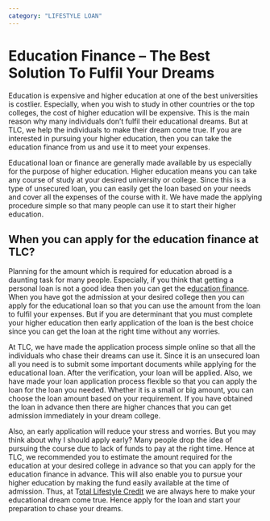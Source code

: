 ```yaml
---
category: "LIFESTYLE LOAN"
---
```


# Education Finance – The Best Solution To Fulfil Your Dreams

Education is expensive and higher education at one of the best universities is costlier. Especially, when you wish to study in other countries or the top colleges, the cost of higher education will be expensive. This is the main reason why many individuals don’t fulfil their educational dreams. But at TLC, we help the individuals to make their dream come true. If you are interested in pursuing your higher education, then you can take the education finance from us and use it to meet your expenses.

Educational loan or finance are generally made available by us especially for the purpose of higher education. Higher education means you can take any course of study at your desired university or college. Since this is a type of unsecured loan, you can easily get the loan based on your needs and cover all the expenses of the course with it. We have made the applying procedure simple so that many people can use it to start their higher education.

## When you can apply for the education finance at TLC?

Planning for the amount which is required for education abroad is a daunting task for many people. Especially, if you think that getting a personal loan is not a good idea then you can get the e[ducation finance](https://lifestyle.tlc.com.au/achieve-your-dreams-with-education-finance/). When you have got the admission at your desired college then you can apply for the educational loan so that you can use the amount from the loan to fulfil your expenses. But if you are determinant that you must complete your higher education then early application of the loan is the best choice since you can get the loan at the right time without any worries.

At TLC, we have made the application process simple online so that all the individuals who chase their dreams can use it. Since it is an unsecured loan all you need is to submit some important documents while applying for the educational loan. After the verification, your loan will be applied. Also, we have made your loan application process flexible so that you can apply the loan for the loan you needed. Whether it is a small or big amount, you can choose the loan amount based on your requirement. If you have obtained the loan in advance then there are higher chances that you can get admission immediately in your dream college.

Also, an early application will reduce your stress and worries. But you may think about why I should apply early? Many people drop the idea of pursuing the course due to lack of funds to pay at the right time. Hence at TLC, we recommended you to estimate the amount required for the education at your desired college in advance so that you can apply for the education finance in advance. This will also enable you to pursue your higher education by making the fund easily available at the time of admission. Thus, at T[otal Lifestyle Credit](https://tlc.com.au/) we are always here to make your educational dream come true. Hence apply for the loan and start your preparation to chase your dreams.
